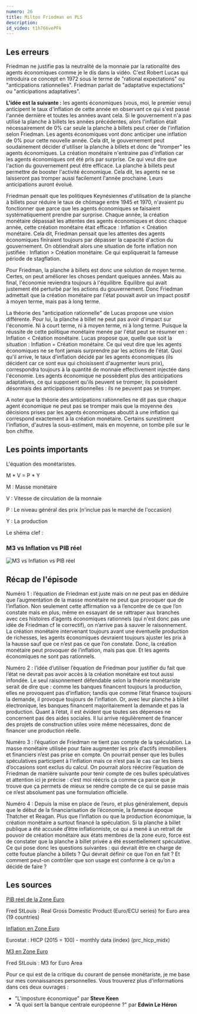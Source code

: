 ```yaml
---
numero: 26
title: Milton Friedman en PLS
description:
id_video: t1h766vePFk
---
```


## Les erreurs ##

Friedman ne justifie pas la neutralité de la monnaie par la rationalité des agents économiques comme je le dis dans la vidéo. C'est Robert Lucas qui introduira ce concept en 1972 sous le terme de "rational expectations" ou "anticipations rationnelles". Friedman parlait de "adaptative expectations" ou "anticipations adaptatives".

**L'idée est la suivante :** les agents économiques (vous, moi, le premier venu) anticipent le taux d'inflation de cette année en observant ce qui s'est passé l'année dernière et toutes les années avant cela. Si le gouvernement n'a pas utilisé la planche à billets les années précédentes, alors l'inflation était nécessairement de 0% car seule la planche à billets peut créer de l'inflation selon Friedman. Les agents économiques vont donc anticiper une inflation de 0% pour cette nouvelle année. Cela dit, le gouvernement peut soudainement décider d'utiliser la planche à billets et donc de "tromper" les agents économiques. La création monétaire n'entraine pas d'inflation car les agents économiques ont été pris par surprise. Ce qui veut dire que l'action du gouvernement peut être efficace. La planche à billets peut permettre de booster l'activité économique. Cela dit, les agents ne se laisseront pas tromper aussi facilement l'année prochaine. Leurs anticipations auront évolué.

Friedman pensait que les politiques Keynésiennes d'utilisation de la planche à billets pour réduire le taux de chômage entre 1945 et 1970, n'avaient pu fonctionner que parce que les agents économiques se faisaient systématiquement prendre par surprise. Chaque année, la création monétaire dépassait les attentes des agents économiques et donc chaque année, cette création monétaire était efficace : Inflation < Création monétaire. Cela dit, Friedman pensait que les attentes des agents économiques finiraient toujours par dépasser la capacité d'action du gouvernement. On obtiendrait alors une situation de forte inflation non justifiée : Inflation > Création monétaire. Ce qui expliquerait la fameuse période de stagflation.

Pour Friedman, la planche à billets est donc une solution de moyen terme. Certes, on peut améliorer les choses pendant quelques années. Mais au final, l'économie reviendra toujours à l'équilibre. Equilibre qui avait justement été perturbé par les actions du gouvernement. Donc Friedman admettait que la création monétaire par l'état pouvait avoir un impact positif à moyen terme, mais pas à long terme.

La théorie des "anticipation rationnelle" de Lucas propose une vision différente. Pour lui, la planche à billet ne peut pas avoir d'impact sur l'économie. Ni à court terme, ni à moyen terme, ni à long terme. Puisque la réussite de cette politique monétaire menée par l'état peut se résumer en : Inflation < Création monétaire. Lucas propose que, quelle que soit la situation : Inflation = Création monétaire. Ce qui veut dire que les agents économiques ne se font jamais surprendre par les actions de l'état. Quoi qu'il arrive, le taux d'inflation décidé par les agents économiques (ils décident car ce sont eux qui choisissent d'augmenter leurs prix), correspondra toujours à la quantité de monnaie effectivement injectée dans l'économie. Les agents économique ne possèdent plus des anticipations adaptatives, ce qui supposent qu'ils peuvent se tromper, ils possèdent désormais des anticipations rationnelles : ils ne peuvent pas se tromper.

A noter que la théorie des anticipations rationnelles ne dit pas que chaque agent économique ne peut pas se tromper mais que la moyenne des décisions prises par les agents économiques aboutit à une inflation qui correspond exactement à la création monétaire. Certains surestiment l'inflation, d'autres la sous-estiment, mais en moyenne, on tombe pile sur le bon chiffre.


## Les points importants

L'équation des monétaristes.

M * V = P * Y

M : Masse monétaire

V : Vitesse de circulation de la monnaie

P : Le niveau général des prix (n'inclue pas le marché de l'occasion)

Y : La production

Le shéma clef :

### M3 vs Inflation vs PIB réel

![M3 vs Inflation vs PIB réel](/assets/images/Eps26_m3_Inflation_PIB_réel.png "M3 vs Inflation vs PIB réel")


## Récap de l'épisode

Numéro 1 : l’équation de Friedman est juste mais on ne peut pas en déduire que l’augmentation de la masse monétaire ne peut que provoquer que de l’inflation. Non seulement cette affirmation va à l’encontre de ce que l’on constate mais en plus, même en essayant de se rattraper aux branches avec ces histoires d’agents économiques rationnels (qui n'est donc pas une idée de Friedman cf le correctif), on n’arrive pas à sauver le raisonnement. La création monétaire intervenant toujours avant une éventuelle production de richesses, les agents économiques devraient toujours ajuster les prix à la hausse sauf que ce n’est pas ce que l’on constate. Donc, la création monétaire peut provoquer de l’inflation, mais pas que. Et les agents économiques ne sont pas rationnels.

Numéro 2 : l’idée d’utiliser l’équation de Friedman pour justifier du fait que l’état ne devrait pas avoir accès à la création monétaire est tout aussi infondée. Le seul raisonnement défendable selon la théorie monétariste serait de dire que : comme les banques financent toujours la production, elles ne provoquent pas d’inflation; tandis que comme l’état finance toujours la demande, il provoque toujours de l’inflation. Or, avec leur planche à billet électronique, les banques financent majoritairement la demande et pas la production. Quant à l’état, il est évident que toutes ses dépenses ne concernent pas des aides sociales. Il lui arrive régulièrement de financer des projets de construction utiles voire même nécessaires, donc de financer une production réelle.

Numéro 3 : l’équation de Friedman ne tient pas compte de la spéculation. La masse monétaire utilisée pour faire augmenter les prix d’actifs immobiliers et financiers n’est pas prise en compte. On pourrait penser que les bulles spéculatives participent à l‘inflation mais ce n’est pas le cas car les biens d’occasions sont exclus du calcul. On pourrait alors réécrire l’équation de Friedman de manière suivante pour tenir compte de ces bulles spéculatives et attention ici je précise : c’est moi réécris ça comme ça parce que je trouve que ça permets de mieux se rendre compte de ce qui se passe mais ce n’est absolument pas une formulation officielle.

Numéro 4 : Depuis la mise en place de l’euro, et plus généralement, depuis que le début de la financiarisation de l’économie, la fameuse époque Thatcher et Reagan. Plus que l’inflation ou que la production économique, la création monétaire a surtout financé la spéculation. Si la planche à billet publique a été accusée d’être inflationniste, ce qui a mené à un retrait de pouvoir de création monétaire aux états membres de la zone euro, force est de constater que la planche à billet privée a été essentiellement spéculative. Ce qui pose donc les questions suivantes : qui devrait être en charge de cette foutue planche à billets ? Qui devrait définir ce que l’on en fait ? Et comment peut-on contrôler que son usage est conforme à ce qu’on a décidé de faire ?


## Les sources

[PIB réel de la Zone Euro](https://fred.stlouisfed.org/series/CLVMEURSCAB1GQEA19)

Fred StLouis : Real Gross Domestic Product (Euro/ECU series) for Euro area (19 countries)


[Inflation en Zone Euro](http://appsso.eurostat.ec.europa.eu/nui/submitViewTableAction.do)

Eurostat : HICP (2015 = 100) - monthly data (index) (prc_hicp_midx)


[M3 en Zone Euro](https://fred.stlouisfed.org/series/MYAGM3EZM196N)

Fred StLouis : M3 for Euro Area


Pour ce qui est de la critique du courant de pensée monétariste, je me base sur mes connaissances personnelles. Vous trouverez plus d'informations dans ces deux ouvrages :

 - "L'imposture économique" par **Steve Keen**
 - "A quoi sert la banque centrale européenne ?" par **Edwin Le Héron**
